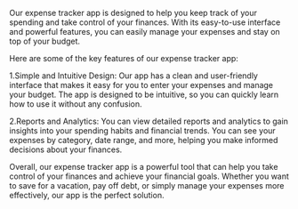 Our expense tracker app is designed to help you keep track of your spending and take control of your finances. 
With its easy-to-use interface and powerful features, you can easily manage your expenses and stay on top of your budget.

Here are some of the key features of our expense tracker app:

1.Simple and Intuitive Design: Our app has a clean and user-friendly interface that makes it easy for you to enter your expenses and manage your budget. 
The app is designed to be intuitive, so you can quickly learn how to use it without any confusion.

2.Reports and Analytics: You can view detailed reports and analytics to gain insights into your spending habits and financial trends. 
You can see your expenses by category, date range, and more, helping you make informed decisions about your finances.

Overall, our expense tracker app is a powerful tool that can help you take control of your finances and achieve your financial goals. 
Whether you want to save for a vacation, pay off debt, or simply manage your expenses more effectively, our app is the perfect solution.
